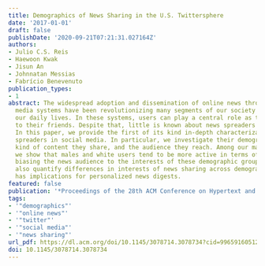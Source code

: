 ```yaml
---
title: Demographics of News Sharing in the U.S. Twittersphere
date: '2017-01-01'
draft: false
publishDate: '2020-09-21T07:21:31.027164Z'
authors:
- Julio C.S. Reis
- Haewoon Kwak
- Jisun An
- Johnnatan Messias
- Fabrício Benevenuto
publication_types:
- 1
abstract: The widespread adoption and dissemination of online news through social
  media systems have been revolutionizing many segments of our society and ultimately
  our daily lives. In these systems, users can play a central role as they share content
  to their friends. Despite that, little is known about news spreaders in social media.
  In this paper, we provide the first of its kind in-depth characterization of news
  spreaders in social media. In particular, we investigate their demographics, what
  kind of content they share, and the audience they reach. Among our main findings,
  we show that males and white users tend to be more active in terms of sharing news,
  biasing the news audience to the interests of these demographic groups. Our results
  also quantify differences in interests of news sharing across demographics, which
  has implications for personalized news digests.
featured: false
publication: '*Proceedings of the 28th ACM Conference on Hypertext and Social Media*'
tags:
- '"demographics"'
- '"online news"'
- '"twitter"'
- '"social media"'
- '"news sharing"'
url_pdf: https://dl.acm.org/doi/10.1145/3078714.3078734?cid=99659160512
doi: 10.1145/3078714.3078734
---
```


